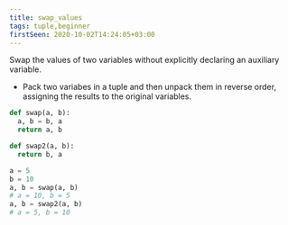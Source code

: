 ```yaml
---
title: swap_values
tags: tuple,beginner
firstSeen: 2020-10-02T14:24:05+03:00
---
```


Swap the values of two variables without explicitly declaring an auxiliary variable.

- Pack two variabes in a tuple and then unpack them in reverse order, assigning the results to the original variables.

```py
def swap(a, b):
  a, b = b, a
  return a, b

def swap2(a, b):
  return b, a
```

```py
a = 5
b = 10
a, b = swap(a, b)
# a = 10, b = 5
a, b = swap2(a, b)
# a = 5, b = 10
```

